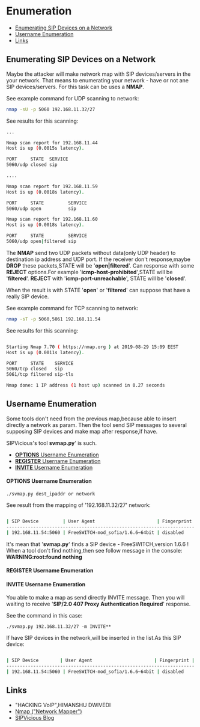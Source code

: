 # Enumeration

* [Enumerating SIP Devices on a Network](#enumerating-sip-devices-on-a-network)
* [Username Enumeration](#username-enumeration)
* [Links](#Links)

## Enumerating SIP Devices on a Network

  Maybe the attacker will make network map with SIP devices/servers in the your network.
That means to enumerating your network - have or not ane SIP devices/servers.
For this task can be uses a **NMAP**.

See example command for UDP scanning to network:

``` bash
nmap -sU -p 5060 192.168.11.32/27
```

See results for this scanning:
``` bash
...

Nmap scan report for 192.168.11.44
Host is up (0.0015s latency).

PORT     STATE  SERVICE
5060/udp closed sip

....

Nmap scan report for 192.168.11.59
Host is up (0.0018s latency).

PORT     STATE         SERVICE
5060/udp open          sip

Nmap scan report for 192.168.11.60
Host is up (0.0018s latency).

PORT     STATE         SERVICE
5060/udp open|filtered sip

```

The **NMAP** send two UDP packets without data(only UDP header) to destination ip address and UDP port.
If the receiver don't response,maybe **DROP** these packets,STATE will be '**open|filtered**'.
Can response with some **REJECT** options.For example '**icmp-host-prohibited**',STATE will be '**filtered**'.
**REJECT** with '**icmp-port-unreachable**', STATE will be '**closed**'.

When the result is with STATE '**open**' or '**filtered**' can suppose that have a really SIP device.


See example command for TCP scanning to network:

``` bash
nmap -sT -p 5060,5061 192.168.11.54
```

See results for this scanning:
``` bash

Starting Nmap 7.70 ( https://nmap.org ) at 2019-08-29 15:09 EEST
Host is up (0.0011s latency).

PORT     STATE    SERVICE
5060/tcp closed   sip
5061/tcp filtered sip-tls

Nmap done: 1 IP address (1 host up) scanned in 0.27 seconds

```

## Username Enumeration

  Some tools don't need from the previous map,because able to insert directly a network as param.
Then the tool send SIP messages to several supposing SIP devices and make map after response,if have.

SIPVicious's tool **svmap.py**' is such.

<!--* Enumerating SIP Usernames with Error Messages.-->
* [**OPTIONS** Username Enumeration](#options-username-enumeration)
* [**REGISTER** Username Enumeration](#register-username-enumeration)
* [**INVITE**  Username Enumeration](#invite-username-enumeration)
<!--* [**NOTIFY**  Username Enumeration](notify-username-enumeration)-->


#### **OPTIONS** Username Enumeration

```
./svmap.py dest_ipaddr or network
```

See result from the mapping of '192.168.11.32/27' network:
``` bash

| SIP Device         | User Agent                       | Fingerprint |
----------------------------------------------------------------------
| 192.168.11.54:5060 | FreeSWITCH-mod_sofia/1.6.6~64bit | disabled    |

```

It's mean that '**svmap.py**' finds a SIP device - FreeSWITCH,version 1.6.6 !
When a tool don't find nothing,then see follow message in the console: **WARNING:root:found nothing**


#### **REGISTER** Username Enumeration
   

#### **INVITE** Username Enumeration

  You able to make a map as send directly INVITE message.
Then you will waiting to receive '**SIP/2.0 407 Proxy Authentication Required**' response.

See the command in this case:
```
./svmap.py 192.168.11.32/27 -m INVITE**
```

If have SIP devices in the network,will be inserted in the list.As this SIP device:

``` bash

| SIP Device        | User Agent                       | Fingerprint |
----------------------------------------------------------------------
| 192.168.11.54:5060 | FreeSWITCH-mod_sofia/1.6.6~64bit | disabled    |

```

<!-- #### **NOTIFY** Username Enumeration -->


## Links

* "HACKING VoIP",HIMANSHU DWIVEDI
* [Nmap ("Network Mapper")](https://nmap.org/)
* [SIPVicious Blog](http://blog.sipvicious.org/)